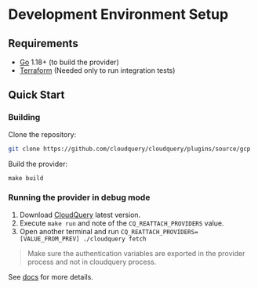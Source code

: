 # Development Environment Setup

## Requirements
 * [Go](https://go.dev/doc/install) 1.18+ (to build the provider)
 * [Terraform](https://www.terraform.io/downloads) (Needed only to run integration tests)

## Quick Start

### Building

Clone the repository:

```bash
git clone https://github.com/cloudquery/cloudquery/plugins/source/gcp
```

Build the provider:

```
make build
```

### Running the provider in debug mode

1. Download [CloudQuery](https://github.com/cloudquery/cloudquery) latest version.
1. Execute `make run` and note of the `CQ_REATTACH_PROVIDERS` value.
1. Open another terminal and run `CQ_REATTACH_PROVIDERS=[VALUE_FROM_PREV] ./cloudquery fetch` 

> Make sure the authentication variables are exported in the provider process and not in cloudquery process.

See [docs](https://docs.cloudquery.io/docs/developers/debugging) for more details.